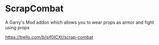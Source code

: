 # ScrapCombat
A Garry's Mod addon which allows you to wear props as armor and fight using props

https://trello.com/b/sjf0ICXt/scrap-combat
